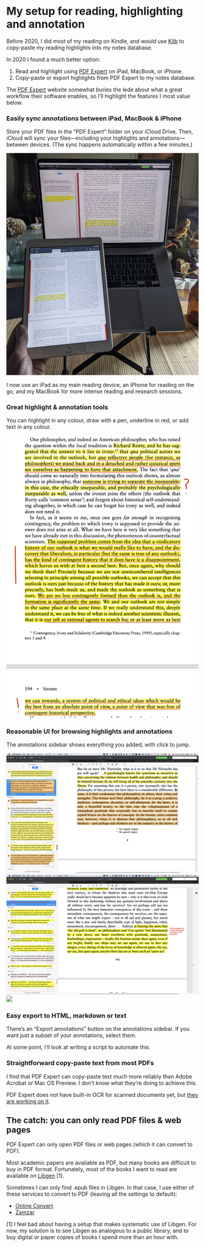 # My setup for reading, highlighting and annotation
Before 2020, I did most of my reading on Kindle, and would use [Klib](http://klib.me/) to copy-paste my reading highlights into my notes database.

In 2020 I found a much better option:

1. Read and highlight using [PDF Expert](https://pdfexpert.com/) on iPad, MacBook, or iPhone.
2. Copy-paste or export highlights from PDF Expert to my notes database.

The [PDF Expert](https://pdfexpert.com/) website somewhat buries the lede about what a great workflow their software enables, so I’ll highlight the features I most value below.

### Easily sync annotations between iPad, MacBook & iPhone
Store your PDF files in the “PDF Expert” folder on your iCloud Drive. Then, iCloud will sync your files—including your highlights and annotations—between devices. (The sync happens automatically within a few minutes.)

![](../images/1AE4D754-A4D8-4BEF-9CAC-6573A36D0925-553-00015A8EB4C4AFA3/7C6FEEE4-ADC9-4C58-B489-C7DB4A342A45.png)

I now use an iPad as my main reading device, an iPhone for reading on the go, and my MacBook for more intense reading and research sessions. 

### Great highlight & annotation tools
You can highlight in any colour, draw with a pen, underline in red, or add text in any colour.

![](../images/43F96CBB-EB33-4A45-8D10-9E5B1D701878-89894-0004B3989365D819/739F13E4-B297-4FC3-9379-9E8D02665812.png)

### Reasonable UI for browsing highlights and annotations
The annotations sidebar shows everything you added, with click to jump. 
 
![](../images/74E4844F-4383-465D-939A-8667F69F280D-89894-0004B29211759814/FBF2B970-A892-45B4-914A-819D3B263A4F.png)
![](../images/5076BA57-FF9A-47FB-A8A2-B8E61A827671-89894-0004B2A97882EC8A/5889A9A4-17D2-4C92-8333-68255127236D.png)
![](../images/75B17FFB-52B7-4388-B745-35750CF48B03-89894-0004B2B40AFD0F2E/DFB6D784-F794-4091-A12C-3D524E61A7FA.png)

### Easy export to HTML, markdown or text
There’s an “Export annotations” button on the annotations sidebar. If you want just a subset of your annotations, select them.

At some point, I’ll look at writing a script to automate this.

### Straightforward copy-paste text from most PDFs
I find that PDF Expert can copy-paste text much more reliably than Adobe Acrobat or Mac OS Preview. I don’t know what they’re doing to achieve this.

PDF Expert does not have built-in OCR for scanned documents yet, but [they are working on it](https://pdfexpert.com/help/50-any-plans-to-provide-ocr-functionality-in-pdf-expert-for-mac.html).

## The catch: you can only read PDF files & web pages
PDF Expert can only open PDF files or web pages (which it can convert to PDF).

Most academic papers are available as PDF, but many books are difficult to buy in PDF format. Fortunately, most of the books I want to read are available on [Libgen](libgen.li/) [1]. 

Sometimes I can only find .epub files in Libgen. In that case, I use either of these services to convert to PDF (leaving all the settings to default):
* [Online Convert](https://ebook.online-convert.com/convert-to-pdf)
* [Zamzar](https://www.zamzar.com/convert/epub-to-pdf/)

[1] I feel bad about having a setup that makes systematic use of Libgen. For now, my solution is to see Libgen as analogous to a public library, and to buy digital or paper copies of books I spend more than an hour with.


<!-- #web/useful -->

<!-- {BearID:my-setup-for-reading-highlighting-and-annotation.md} -->
